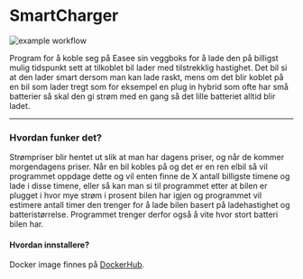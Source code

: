# SmartCharger
![example workflow](https://github.com/steintokvam/smartcharger/actions/workflows/main.yml/badge.svg?event=push)

Program for å koble seg på Easee sin veggboks for å lade den på billigst mulig tidspunkt sett at tilkoblet bil lader med tilstrekklig hastighet. Det bil si at den lader smart dersom man kan lade raskt, mens om det blir koblet på en bil som lader tregt som for eksempel en plug in hybrid som ofte har små batterier så skal den gi strøm med en gang så det lille batteriet alltid blir ladet.

---

### Hvordan funker det?

Strømpriser blir hentet ut slik at man har dagens priser, og når de kommer morgendagens priser. Når en bil kobles på og det er en ren elbil så vil programmet oppdage dette og vil enten finne de X antall billigste timene og lade i disse timene, eller så kan man si til programmet etter at bilen er plugget i hvor mye strøm i prosent bilen har igjen og programmet vil estimere antall timer den trenger for å lade bilen basert på ladehastighet og batteristørrelse. Programmet trenger derfor også å vite hvor stort batteri bilen har.

#### Hvordan innstallere?

Docker image finnes på [DockerHub](https://hub.docker.com/r/steintokvam/smartcharger). 
